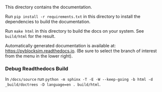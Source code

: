 This directory contains the documentation.


Run `pip install -r requirements.txt` in this directory to install the dependencies to build the documentation.

Run `make html` in this directory to build the docs on your system. See `build/html` for the result.


Automatically generated documentation is available at: <https://pyblocksim.readthedocs.io>. (Be sure to select the branch of interest from the menu in the lower right).


### Debug Readthedocs Build

In `/docs/source` run `python -m sphinx -T -E -W --keep-going -b html -d _build/doctrees -D language=en . build/html`.
